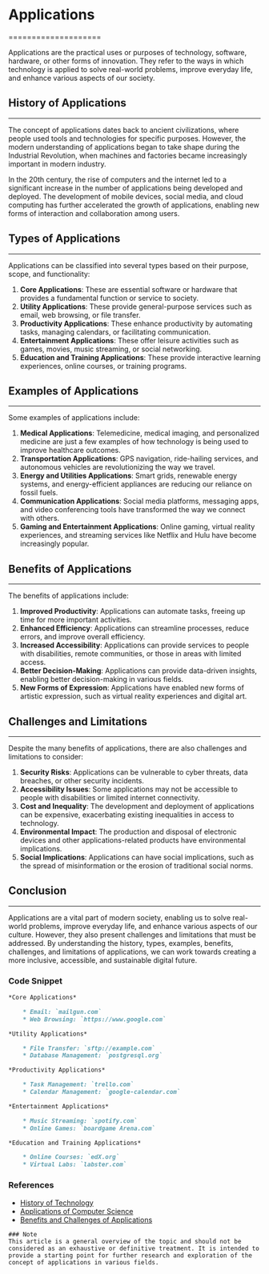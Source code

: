 # Applications
====================

Applications are the practical uses or purposes of technology, software, hardware, or other forms of innovation. They refer to the ways in which technology is applied to solve real-world problems, improve everyday life, and enhance various aspects of our society.

## History of Applications
-------------------------

The concept of applications dates back to ancient civilizations, where people used tools and technologies for specific purposes. However, the modern understanding of applications began to take shape during the Industrial Revolution, when machines and factories became increasingly important in modern industry.

In the 20th century, the rise of computers and the internet led to a significant increase in the number of applications being developed and deployed. The development of mobile devices, social media, and cloud computing has further accelerated the growth of applications, enabling new forms of interaction and collaboration among users.

## Types of Applications
----------------------

Applications can be classified into several types based on their purpose, scope, and functionality:

1. **Core Applications**: These are essential software or hardware that provides a fundamental function or service to society.
2. **Utility Applications**: These provide general-purpose services such as email, web browsing, or file transfer.
3. **Productivity Applications**: These enhance productivity by automating tasks, managing calendars, or facilitating communication.
4. **Entertainment Applications**: These offer leisure activities such as games, movies, music streaming, or social networking.
5. **Education and Training Applications**: These provide interactive learning experiences, online courses, or training programs.

## Examples of Applications
-------------------------

Some examples of applications include:

1. **Medical Applications**: Telemedicine, medical imaging, and personalized medicine are just a few examples of how technology is being used to improve healthcare outcomes.
2. **Transportation Applications**: GPS navigation, ride-hailing services, and autonomous vehicles are revolutionizing the way we travel.
3. **Energy and Utilities Applications**: Smart grids, renewable energy systems, and energy-efficient appliances are reducing our reliance on fossil fuels.
4. **Communication Applications**: Social media platforms, messaging apps, and video conferencing tools have transformed the way we connect with others.
5. **Gaming and Entertainment Applications**: Online gaming, virtual reality experiences, and streaming services like Netflix and Hulu have become increasingly popular.

## Benefits of Applications
---------------------------

The benefits of applications include:

1. **Improved Productivity**: Applications can automate tasks, freeing up time for more important activities.
2. **Enhanced Efficiency**: Applications can streamline processes, reduce errors, and improve overall efficiency.
3. **Increased Accessibility**: Applications can provide services to people with disabilities, remote communities, or those in areas with limited access.
4. **Better Decision-Making**: Applications can provide data-driven insights, enabling better decision-making in various fields.
5. **New Forms of Expression**: Applications have enabled new forms of artistic expression, such as virtual reality experiences and digital art.

## Challenges and Limitations
---------------------------

Despite the many benefits of applications, there are also challenges and limitations to consider:

1. **Security Risks**: Applications can be vulnerable to cyber threats, data breaches, or other security incidents.
2. **Accessibility Issues**: Some applications may not be accessible to people with disabilities or limited internet connectivity.
3. **Cost and Inequality**: The development and deployment of applications can be expensive, exacerbating existing inequalities in access to technology.
4. **Environmental Impact**: The production and disposal of electronic devices and other applications-related products have environmental implications.
5. **Social Implications**: Applications can have social implications, such as the spread of misinformation or the erosion of traditional social norms.

## Conclusion
----------

Applications are a vital part of modern society, enabling us to solve real-world problems, improve everyday life, and enhance various aspects of our culture. However, they also present challenges and limitations that must be addressed. By understanding the history, types, examples, benefits, challenges, and limitations of applications, we can work towards creating a more inclusive, accessible, and sustainable digital future.
### Code Snippet
```markdown
*Core Applications*

    * Email: `mailgun.com`
    * Web Browsing: `https://www.google.com`

*Utility Applications*

    * File Transfer: `sftp://example.com`
    * Database Management: `postgresql.org`

*Productivity Applications*

    * Task Management: `trello.com`
    * Calendar Management: `google-calendar.com`

*Entertainment Applications*

    * Music Streaming: `spotify.com`
    * Online Games: `boardgame Arena.com`

*Education and Training Applications*

    * Online Courses: `edX.org`
    * Virtual Labs: `labster.com`
```
### References

* [History of Technology](https://en.wikipedia.org/wiki/History_of_technology)
* [Applications of Computer Science](https://www.sciencedirect.com/topics/computer-science/application-of-computer-science)
* [Benefits and Challenges of Applications](https://www.gartner.com/en/research/applications-benefits-challenges)
```
### Note
This article is a general overview of the topic and should not be considered as an exhaustive or definitive treatment. It is intended to provide a starting point for further research and exploration of the concept of applications in various fields.